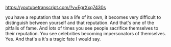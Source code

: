 https://youtubetranscript.com/?v=EgrXxq7430s

 you have a reputation that has a life of its own, it becomes very difficult to distinguish between yourself and that reputation. And that's one of the pitfalls of fame. And lots of times you see people sacrifice themselves to their reputation. You see celebrities becoming impersonators of themselves. Yes. And that's a it's a tragic fate I would say.